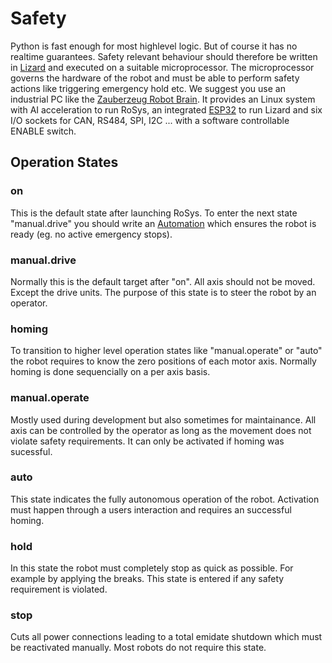 # Safety

Python is fast enough for most highlevel logic. But of course it has no realtime guarantees.
Safety relevant behaviour should therefore be written in [Lizard](https://lizard.dev/) and executed on a suitable microprocessor.
The microprocessor governs the hardware of the robot and must be able to perform safety actions like triggering emergency hold etc.
We suggest you use an industrial PC like the [Zauberzeug Robot Brain](https://www.zauberzeug.com/product-robot-brain.html).
It provides an Linux system with AI acceleration to run RoSys, an integrated [ESP32](https://www.espressif.com/en/products/socs/esp32) to run Lizard and six I/O sockets for CAN, RS484, SPI, I2C ... with a software controllable ENABLE switch.

## Operation States

### on

This is the default state after launching RoSys. To enter the next state "manual.drive" you should write an [Automation](basic_concepts.md#automations) which ensures the robot is ready (eg. no active emergency stops).

### manual.drive

Normally this is the default target after "on".
All axis should not be moved.
Except the drive units.
The purpose of this state is to steer the robot by an operator.

### homing

To transition to higher level operation states like "manual.operate" or "auto" the robot requires to know the zero positions of each motor axis.
Normally homing is done sequencially on a per axis basis.

### manual.operate

Mostly used during development but also sometimes for maintainance.
All axis can be controlled by the operator as long as the movement does not violate safety requirements.
It can only be activated if homing was sucessful.

### auto

This state indicates the fully autonomous operation of the robot.
Activation must happen through a users interaction and requires an successful homing.

### hold

In this state the robot must completely stop as quick as possible.
For example by applying the breaks.
This state is entered if any safety requirement is violated.

### stop

Cuts all power connections leading to a total emidate shutdown which must be reactivated manually.
Most robots do not require this state.
